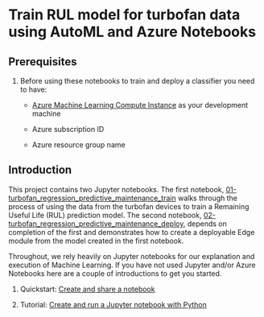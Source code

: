 # Train RUL model for turbofan data using AutoML and Azure Notebooks

## Prerequisites

1. Before using these notebooks to train and deploy a classifier you need to have:

   - [Azure Machine Learning Compute Instance](https://docs.microsoft.com/en-us/azure/machine-learning/concept-compute-instance) as your development machine

   - Azure subscription ID

   - Azure resource group name

## Introduction

This project contains two Jupyter notebooks. The first notebook, [01-turbofan_regression_predictive_maintenance_train](./01-turbofan_regression_predictive_maintenance_train.ipynb) walks through the process of using the data from the turbofan devices to train a Remaining Useful Life (RUL) prediction model. The second notebook, [02-turbofan_regression_predictive_maintenance_deploy](./02-turbofan_regression_predictive_maintenance_deploy.ipynb), depends on completion of the first and demonstrates how to create a deployable Edge module from the model created in the first notebook.

Throughout, we rely heavily on Jupyter notebooks for our explanation and execution of Machine Learning. If you have not used Jupyter and/or Azure Notebooks here are a couple of introductions to get you started.

1. Quickstart:  [Create and share a notebook](https://docs.microsoft.com/en-us/azure/notebooks/quickstart-create-share-jupyter-notebook)

1. Tutorial: [Create and run a Jupyter notebook with Python](https://docs.microsoft.com/en-us/azure/notebooks/tutorial-create-run-jupyter-notebook)
